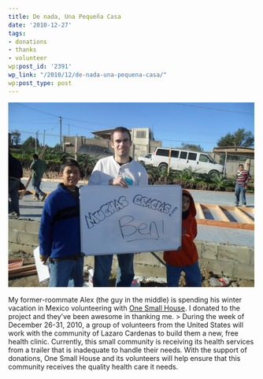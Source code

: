 ```yaml
---
title: De nada, Una Pequeña Casa
date: '2010-12-27'
tags:
- donations
- thanks
- volunteer
wp:post_id: '2391'
wp_link: "/2010/12/de-nada-una-pequena-casa/"
wp:post_type: post
---
```


![](2010-12-27-De-nada-Una-Pequea-Casa/SAM_0505-500x375.jpg "One Small House")

My former-roommate Alex (the guy in the middle) is spending his winter vacation in Mexico volunteering with [One Small House](http://www.onesmallhouse.org/). I donated to the project and they've been awesome in thanking me. > During the week of December 26-31, 2010, a group of volunteers from the United States will work with the community of Lazaro Cardenas to build them a new, free health clinic. Currently, this small community is receiving its health services from a trailer that is inadequate to handle their needs. With the support of donations, One Small House and its volunteers will help ensure that this community receives the quality health care it needs.
